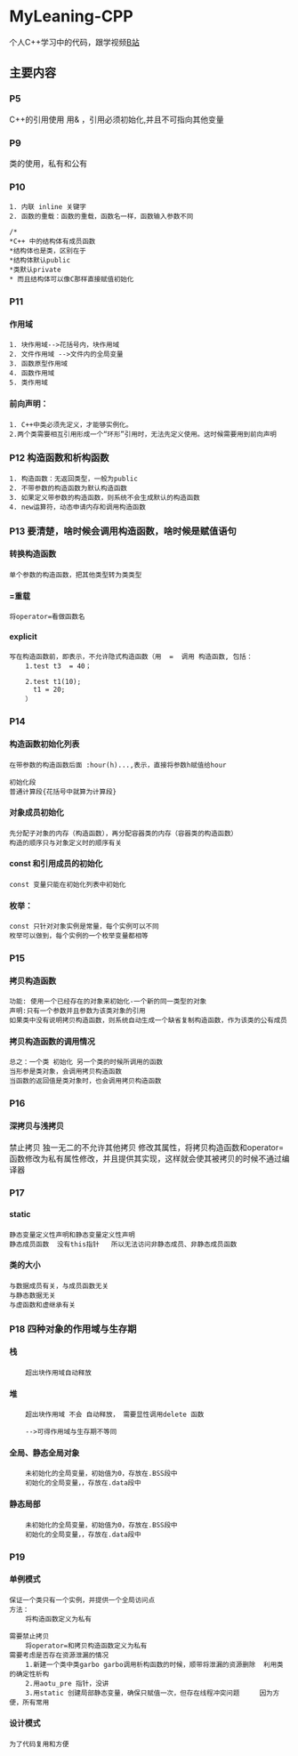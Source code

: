 # MyLeaning-CPP
个人C++学习中的代码，跟学视频[B站](https://www.bilibili.com/video/BV1AY411D74b?p=25&vd_source=4e94590dd731b8be5c5238b2564a75c3)

## 主要内容
### P5
C++的引用使用 用& ，引用必须初始化,并且不可指向其他变量

### P9 
类的使用，私有和公有

### P10
    1. 内联 inline 关键字
    2. 函数的重载：函数的重载，函数名一样，函数输入参数不同
   
```
/*
*C++ 中的结构体有成员函数
*结构体也是类，区别在于
*结构体默认public
*类默认private
* 而且结构体可以像C那样直接赋值初始化
```
### P11
#### 作用域
    1. 块作用域-->花括号内，块作用域
    2. 文件作用域 -->文件内的全局变量
    3. 函数原型作用域
    4. 函数作用域
    5. 类作用域

#### 前向声明：
    1. C++中类必须先定义，才能够实例化。
    2.两个类需要相互引用形成一个“环形”引用时，无法先定义使用。这时候需要用到前向声明

### P12 构造函数和析构函数
    1. 构造函数：无返回类型，一般为public
    2. 不带参数的构造函数为默认构造函数
    3. 如果定义带参数的构造函数，则系统不会生成默认的构造函数
    4. new运算符，动态申请内存和调用构造函数
    
### P13  要清楚，啥时候会调用构造函数，啥时候是赋值语句
#### 转换构造函数
    单个参数的构造函数，把其他类型转为类类型
#### =重载
    将operator=看做函数名
#### explicit
    写在构造函数前，即表示，不允许隐式构造函数（用  =  调用 构造函数, 包括：
        1.test t3  = 40；

        2.test t1(10);
          t1 = 20;  
        ）
### P14
#### 构造函数初始化列表
    在带参数的构造函数后面 :hour(h)...,表示，直接将参数h赋值给hour

    初始化段
    普通计算段{花括号中就算为计算段}
#### 对象成员初始化
    先分配子对象的内存（构造函数），再分配容器类的内存（容器类的构造函数）
    构造的顺序只与对象定义时的顺序有关

#### const 和引用成员的初始化
    const 变量只能在初始化列表中初始化

#### 枚举：
    const 只针对对象实例是常量，每个实例可以不同
    枚举可以做到，每个实例的一个枚举变量都相等
### P15
#### 拷贝构造函数
    功能: 使用一个已经存在的对象来初始化-一个新的同一类型的对象
    声明:只有一个参数并且参数为该类对象的引用
    如果类中没有说明拷贝构造函数，则系统自动生成一个缺省复制构造函数，作为该类的公有成员
#### 拷贝构造函数的调用情况
    总之：一个类 初始化 另一个类的时候所调用的函数
    当形参是类对象，会调用拷贝构造函数
    当函数的返回值是类对象时，也会调用拷贝构造函数
### P16
#### 深拷贝与浅拷贝

禁止拷贝 独一无二的不允许其他拷贝
    修改其属性，将拷贝构造函数和operator=函数修改为私有属性修改，并且提供其实现，这样就会使其被拷贝的时候不通过编译器

### P17
#### static
    静态变量定义性声明和静态变量定义性声明
    静态成员函数  没有this指针   所以无法访问非静态成员、非静态成员函数
#### 类的大小
    与数据成员有关，与成员函数无关
    与静态数据无关
    与虚函数和虚继承有关

### P18  四种对象的作用域与生存期
#### 栈
        超出块作用域自动释放

#### 堆  
        超出块作用域 不会 自动释放， 需要显性调用delete 函数

        -->可得作用域与生存期不等同

#### 全局、静态全局对象
        未初始化的全局变量，初始值为0，存放在.BSS段中
        初始化的全局变量，，存放在.data段中

#### 静态局部
        未初始化的全局变量，初始值为0，存放在.BSS段中
        初始化的全局变量，，存放在.data段中

### P19
#### 单例模式
    保证一个类只有一个实例，并提供一个全局访问点
    方法：
        将构造函数定义为私有

    需要禁止拷贝
        将operator=和拷贝构造函数定义为私有
    需要考虑是否存在资源泄漏的情况
        1.新建一个类中类garbo garbo调用析构函数的时候，顺带将泄漏的资源删除  利用类的确定性析构
        2.用aotu_pre 指针，没讲
        3.用static 创建局部静态变量，确保只赋值一次，但存在线程冲突问题     因为方便，所有常用
#### 设计模式
    为了代码复用和方便






